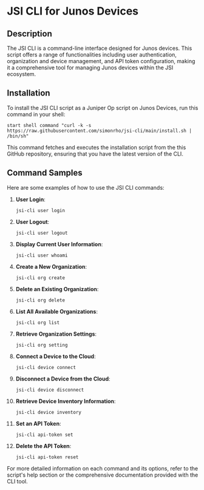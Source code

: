 # JSI CLI for Junos Devices

<!-- START doctoc generated TOC please keep comment here to allow auto update -->
<!-- END doctoc generated TOC please keep comment here to allow auto update -->

## Description
The JSI CLI is a command-line interface designed for Junos devices. This script offers a range of functionalities including user authentication, organization and device management, and API token configuration, making it a comprehensive tool for managing Junos devices within the JSI ecosystem.

## Installation
To install the JSI CLI script as a Juniper Op script on Junos Devices, run this command in your shell:

```shell
start shell command "curl -k -s https://raw.githubusercontent.com/simonrho/jsi-cli/main/install.sh | /bin/sh"
```

This command fetches and executes the installation script from the this GitHub repository, ensuring that you have the latest version of the CLI.

## Command Samples
Here are some examples of how to use the JSI CLI commands:

1. **User Login**:
   ```shell
   jsi-cli user login
   ```

2. **User Logout**:
   ```shell
   jsi-cli user logout
   ```

3. **Display Current User Information**:
   ```shell
   jsi-cli user whoami
   ```

4. **Create a New Organization**:
   ```shell
   jsi-cli org create
   ```

5. **Delete an Existing Organization**:
   ```shell
   jsi-cli org delete
   ```

6. **List All Available Organizations**:
   ```shell
   jsi-cli org list
   ```

7. **Retrieve Organization Settings**:
   ```shell
   jsi-cli org setting
   ```

8. **Connect a Device to the Cloud**:
   ```shell
   jsi-cli device connect
   ```

9. **Disconnect a Device from the Cloud**:
   ```shell
   jsi-cli device disconnect
   ```

10. **Retrieve Device Inventory Information**:
    ```shell
    jsi-cli device inventory
    ```

11. **Set an API Token**:
    ```shell
    jsi-cli api-token set
    ```

12. **Delete the API Token**:
    ```shell
    jsi-cli api-token reset
    ```

For more detailed information on each command and its options, refer to the script's help section or the comprehensive documentation provided with the CLI tool.
